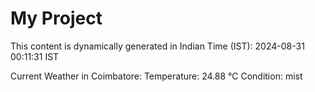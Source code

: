 # My Project

This content is dynamically generated in Indian Time (IST): 2024-08-31 00:11:31 IST


Current Weather in Coimbatore:
Temperature: 24.88 °C
Condition: mist
